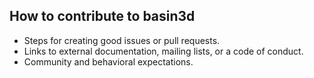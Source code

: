 ## How to contribute to basin3d

* Steps for creating good issues or pull requests.
* Links to external documentation, mailing lists, or a code of conduct.
* Community and behavioral expectations.
